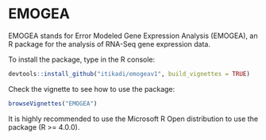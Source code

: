# EMOGEA

EMOGEA stands for Error Modeled Gene Expression Analysis (EMOGEA), an R package for the analysis of RNA-Seq gene expression data.

To install the package, type in the R console: 
```R
devtools::install_github("itikadi/emogeav1", build_vignettes = TRUE)
```

Check the vignette to see how to use the package:
```R
browseVignettes("EMOGEA")
```

It is highly recommended to use the Microsoft R Open distribution to use the package (R >= 4.0.0).
